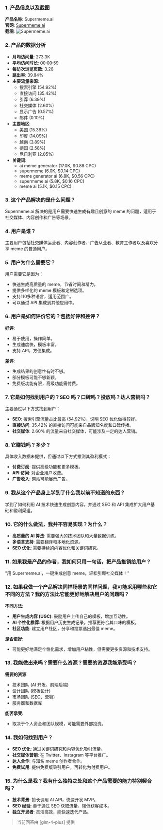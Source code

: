### 1. 产品信息以及截图

**产品名称**: Supermeme.ai  
**官网**: [Supermeme.ai](https://supermeme.ai)  
**截图**: ![Supermeme.ai](https://cdn-images.toolify.ai/image/024cd95b8822069c048995ee051d26e0.jpeg)

### 2. 产品的数据分析

- **月均访问量**: 273.3K
- **平均访问时长**: 00:00:59
- **每访次浏览页数**: 3.26
- **跳出率**: 39.84%
- **主要流量来源**: 
  - 搜索引擎 (54.92%)
  - 直接访问 (35.42%)
  - 引荐 (6.39%)
  - 社交媒体 (2.60%)
  - 显示广告 (0.57%)
  - 邮件 (0.10%)
- **主要地区**: 
  - 美国 (15.36%)
  - 印度 (14.09%)
  - 越南 (3.89%)
  - 德国 (2.58%)
  - 尼日利亚 (2.05%)
- **关键词**: 
  - ai meme generator (17.0K, $0.88 CPC)
  - supermeme (6.0K, $0.14 CPC)
  - meme generator ai (6.8K, $0.56 CPC)
  - supermeme ai (5.8K, $0.16 CPC)
  - meme ai (5.1K, $0.15 CPC)

### 3. 这个产品解决的是什么问题？

Supermeme.ai 解决的是用户需要快速生成有趣且创意的 meme 的问题，适用于社交媒体、内容创作和广告等场景。

### 4. 用户是谁？

主要用户包括社交媒体运营者、内容创作者、广告从业者、教育工作者以及喜欢分享 meme 的普通用户。

### 5. 用户为什么需要它？

用户需要它是因为：
- 快速生成高质量的 meme，节省时间和精力。
- 提供多样化的 meme 模板和定制选项。
- 支持110多种语言，适用范围广。
- 可以通过 API 集成到其他应用中。

### 6. 用户是如何评价它的？包括好评和差评？

**好评**:
- 易于使用，操作简单。
- 生成速度快，模板丰富。
- 支持 API，方便集成。

**差评**:
- 生成结果的创意性有时不够。
- 部分模板可能不够新颖。
- 免费版功能有限，高级功能需付费。

### 7. 它是如何找到用户的？SEO 吗？口碑吗？投放吗？达人营销吗？

主要通过以下方式找到用户：
- **SEO**: 搜索引擎流量占比最高 (54.92%)，说明 SEO 优化做得较好。
- **直接访问**: 35.42% 的直接访问可能来自品牌知名度和口碑传播。
- **社交媒体**: 2.60% 的流量来自社交媒体，可能涉及一定的达人营销。

### 8. 它赚钱吗？多少？

具体收入数据未提供，但通过以下方式推测其盈利模式：
- **付费订阅**: 提供高级功能和更多模板。
- **API 访问**: 对企业用户收费。
- **广告收入**: 网站可能展示广告。

### 9. 我从这个产品身上学到了什么我以前不知道的东西？

学到了如何利用 AI 技术快速生成创意内容，并通过 SEO 和 API 集成扩大用户基础和盈利渠道。

### 10. 它的什么做法，我并不容易实现？为什么？

- **高质量的 AI 算法**: 需要强大的技术团队和大量数据训练。
- **多语言支持**: 需要翻译和本地化资源。
- **SEO 优化**: 需要持续的内容优化和关键词研究。

### 11. 如果我是产品的作者，我如何只用一句话，把产品推销给用户？

"用 Supermeme.ai，一键生成创意 meme，轻松引爆社交媒体！"

### 12. 如果我做一个产品解决同样场景的同样问题，我可能采用哪些和它不同的方法？我的方法比它能更好地解决用户的问题吗？

**不同方法**:
- **用户生成内容 (UGC)**: 鼓励用户上传自己的模板，增加互动性。
- **AI 个性化推荐**: 根据用户历史生成记录，推荐更符合其口味的模板。
- **社区功能**: 建立用户社区，分享和投票选出最佳 meme。

**是否更好**:
- 可能更好地满足个性化需求，增加用户粘性，但需要更多资源和技术支持。

### 13. 我能做出来吗？需要什么资源？需要的资源我能承受吗？

**需要的资源**:
- 技术团队 (AI 开发、前端后端)
- 设计团队 (模板设计)
- 市场团队 (SEO、营销)
- 服务器和数据库

**能否承受**:
- 取决于个人资金和团队规模，可能需要外部投资。

### 14. 我如何找到用户？

- **SEO 优化**: 通过关键词研究和内容优化吸引流量。
- **社交媒体营销**: 在 Twitter、Instagram 等平台推广。
- **达人合作**: 与知名 meme 创作者合作。
- **免费试用**: 提供免费版吸引用户，再转化为付费用户。

### 15. 为什么是我？我有什么独特之处和这个产品需要的能力特别契合吗？

- **技术背景**: 擅长调用 AI API，快速开发 MVP。
- **SEO 经验**: 善于通过 SEO 获取流量，降低获客成本。
- **独立开发者**: 灵活高效，能快速迭代产品。

> 当前回答由 [glm-4-plus] 提供